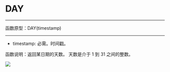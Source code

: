 # DAY
*****
函数原型：DAY(timestamp)
*****

* timestamp: 必需。时间戳。

函数说明：返回某日期的天数。 天数是介于 1 到 31 之间的整数。

![](http://docfiles.baibaoyun.com/FoKW5BXqNSxnBr6ZBvnb8aKyZYLr)
